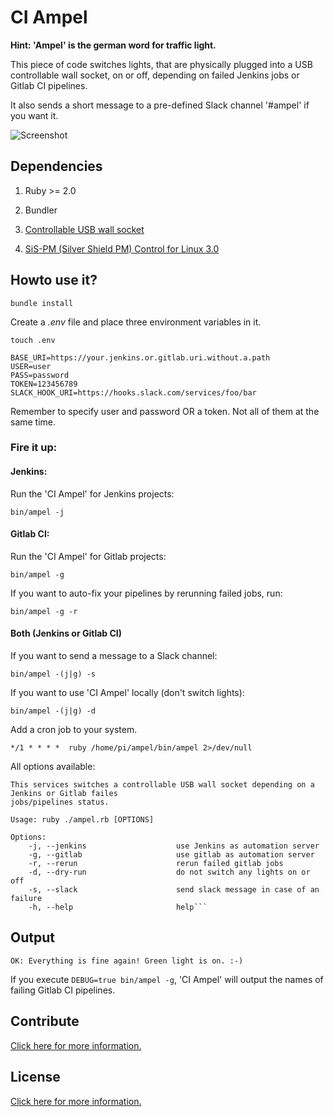 # CI Ampel

**Hint: 'Ampel' is the german word for traffic light.**

This piece of code switches lights, that are physically plugged into a USB controllable wall socket, on or off, depending on failed Jenkins jobs or Gitlab CI pipelines.

It also sends a short message to a pre-defined Slack channel '#ampel' if you want it.

![Screenshot](jenkins-light.jpg)

## Dependencies

1. Ruby >= 2.0

2. Bundler

3. [Controllable USB wall socket](https://www.amazon.de/gp/product/B00BAQZJ4K/ref=oh_aui_detailpage_o06_s01?ie=UTF8&psc=1)

4. [SiS-PM  (Silver Shield PM) Control for Linux 3.0](http://sispmctl.sourceforge.net/)

## Howto use it?

```
bundle install
```

Create a *.env* file and place three environment variables in it.

```
touch .env
```

```
BASE_URI=https://your.jenkins.or.gitlab.uri.without.a.path
USER=user
PASS=password
TOKEN=123456789
SLACK_HOOK_URI=https://hooks.slack.com/services/foo/bar
```

Remember to specify user and password OR a token. Not all of them at the same time.

### Fire it up:

#### Jenkins:

Run the 'CI Ampel' for Jenkins projects:

```
bin/ampel -j
```

#### Gitlab CI:

Run the 'CI Ampel' for Gitlab projects:

```
bin/ampel -g
```

If you want to auto-fix your pipelines by rerunning failed jobs, run:

```
bin/ampel -g -r
```

#### Both (Jenkins or Gitlab CI)

If you want to send a message to a Slack channel:

```
bin/ampel -(j|g) -s
```

If you want to use 'CI Ampel' locally (don't switch lights):

```
bin/ampel -(j|g) -d
```

Add a cron job to your system.

```
*/1 * * * *  ruby /home/pi/ampel/bin/ampel 2>/dev/null
```

All options available:

```
This services switches a controllable USB wall socket depending on a Jenkins or Gitlab failes
jobs/pipelines status.

Usage: ruby ./ampel.rb [OPTIONS]

Options:
    -j, --jenkins                    use Jenkins as automation server
    -g, --gitlab                     use gitlab as automation server
    -r, --rerun                      rerun failed gitlab jobs
    -d, --dry-run                    do not switch any lights on or off
    -s, --slack                      send slack message in case of an failure
    -h, --help                       help```
```

## Output

```
OK: Everything is fine again! Green light is on. :-)
```

If you execute `DEBUG=true bin/ampel -g`, 'CI Ampel' will output the names of failing Gitlab CI pipelines.

## Contribute

[Click here for more information.](CONTRIBUTING.md)

## License

[Click here for more information.](LICENSE)
